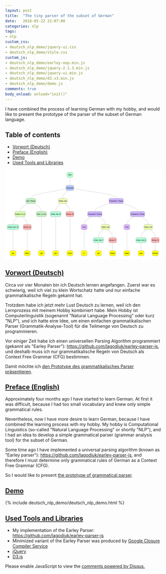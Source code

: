 ```yaml
---
layout: post
title:  "The tiny parser of the subset of German"
date:   2016-05-22 22:07:00
categories: nlp
tags:
- nlp
custom_css:
- deutsch_nlp_demo/jquery-ui.css
- deutsch_nlp_demo/style.css
custom_js:
- deutsch_nlp_demo/earley-oop.min.js
- deutsch_nlp_demo/jquery-2.1.3.min.js
- deutsch_nlp_demo/jquery-ui.min.js
- deutsch_nlp_demo/d3.v3.min.js
- deutsch_nlp_demo/demo.js
comments: true
body_onload: onload="init()"
---
```


I have combined the process of learning German with my hobby, and would like to present the prototype of the parser of the subset of German language.

<!--more-->

## Table of contents
* [Vorwort (Deutsch)](#vorwort-deutsch)
* [Preface (English)](#preface-english)
* [Demo](#demo)
* [Used Tools and Libraries](#used-tools-and-libraries)

![Illustration to the problem](/images/deutsch_nlp_demo/tree.png)

## [Vorwort (Deutsch)](#vorwort-deutsch)
Circa vor vier Monaten bin ich Deutsch lernen angefangen. Zuerst war es schwierig, weil ich viel zu klein Wortschatz hatte und nur einfache grammatikalische Regeln gekannt hat.

Trotzdem habe ich jetzt mehr Lust Deutsch zu lernen, weil ich den Lernprozess mit meinem Hobby kombiniert habe. Mein Hobby ist Computerlinguistik (sogenannt "Natural Language Processing" oder kurz "NLP"), und ich hatte eine Idee, um einen einfachen grammatikalischen Parser (Grammatik-Analyse-Tool) für die Teilmenge von Deutsch zu programmieren.

Vor einiger Zeit habe ich einen universellen Parsing Algorithm programmiert (gekannt als "Earley Parser"): https://github.com/lagodiuk/earley-parser-js, und deshalb muss ich nur grammatikalische Regeln von Deutsch als Context Free Grammar (CFG) bestimmen.

Damit möchte ich [den Prototype des grammatikalisches Parser präsentieren](#demo).

## [Preface (English)](#preface-english)
Approximately four months ago I have started to learn German. At first it was difficult, because I had too small vocabulary and knew only simple grammatical rules.

Nevertheless, now I have more desire to learn German, because I have combined the learning process with my hobby. My hobby is Computational Linguistics (so-called "Natural Language Processing" or shortly "NLP"), and I had an idea to develop a simple grammatical parser (grammar analysis tool) for the subset of German.

Some time ago I have implemented a universal parsing algorithm (known as "Earley parser"): https://github.com/lagodiuk/earley-parser-js, and therefore I must determine only grammatical rules of German as a Context Free Grammar (CFG).

So I would like to present [the prototype of grammatical parser](#demo).

## [Demo](#demo)

{% include deutsch_nlp_demo/deutsch_nlp_demo.html %}

## [Used Tools and Libraries](#used-tools-and-libraries)
- My implementation of the Earley Parser: https://github.com/lagodiuk/earley-parser-js
- Minimized variant of the Earley Parser was produced by [Google Closure Compiler Service](https://closure-compiler.appspot.com/home)
- [jQuery](https://jquery.com/)
- [D3.js](https://d3js.org/)

<div id="disqus_thread"></div>
<script>

var disqus_config = function () {
this.page.url = "http://lagodiuk.github.io/computer_science/2016/04/30/prime_numbers_regular_grammar.html";
this.page.identifier = "prime_numbers_regular_grammar";
};

(function() { // DON'T EDIT BELOW THIS LINE
var d = document, s = d.createElement('script');

s.src = '//lahodiuk.disqus.com/embed.js';

s.setAttribute('data-timestamp', +new Date());
(d.head || d.body).appendChild(s);
})();
</script>
<noscript>Please enable JavaScript to view the <a href="https://disqus.com/?ref_noscript" rel="nofollow">comments powered by Disqus.</a></noscript>
